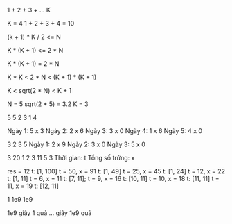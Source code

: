 1 + 2 + 3 + ... K

K = 4
1 + 2 + 3 + 4 = 10



(k + 1) * K / 2 <= N

K * (K + 1) <= 2 * N

K * (K + 1) = 2 * N

K * K < 2 * N < (K + 1) * (K + 1)

K < sqrt(2 * N) < K + 1

N = 5
sqrt(2 * 5) = 3.2
K = 3




5
5 2 3 1 4

Ngày 1: 5 x 3
Ngày 2: 2 x 6
Ngày 3: 3 x 0
Ngày 4: 1 x 6
Ngày 5: 4 x 0


3
2 3 5
Ngày 1: 2 x 9
Ngày 2: 3 x 0
Ngày 3: 5 x 0


3 20
1 2 3
11 5 3
Thời gian: t
Tổng số trứng: x

res = 12
t: [1, 100]
t = 50, x = 91
t: [1, 49]
t = 25, x = 45
t: [1, 24]
t = 12, x = 22
t: [1, 11]
t = 6, x = 11
t: [7, 11];
t = 9, x = 16
t: [10, 11]
t = 10, x = 18
t: [11, 11]
t = 11, x = 19
t: [12, 11]

1 1e9
1e9

1e9 giây 1 quả
... giây 1e9 quả

